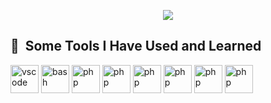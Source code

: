 <p align="center">
  <img src="https://capsule-render.vercel.app/api?text=Hey Everyone!🕹️&animation=fadeIn&type=waving&color=gradient&height=100"/>
</p>

<h2> 🚀 &nbsp;Some Tools I Have Used and Learned</h2>
<p align="left">
<img src="https://cdn.jsdelivr.net/gh/devicons/devicon/icons/vscode/vscode-original.svg" alt="vscode" width="45" height="45"/>
<img src="https://cdn.jsdelivr.net/gh/devicons/devicon/icons/c/c-original.svg" alt="bash" width="45" height="45"/>
<img src="https://cdn.jsdelivr.net/gh/devicons/devicon/icons/matlab/matlab-original.svg" alt="php" width="45" height="45"/>
<img src="https://cdn.jsdelivr.net/gh/devicons/devicon/icons/python/python-original.svg" alt="php" width="45" height="45"/>
<img src="https://cdn.jsdelivr.net/gh/devicons/devicon/icons/opencv/opencv-original.svg" alt="php" width="45" height="45"/>
<img src="https://cdn.jsdelivr.net/gh/devicons/devicon/icons/pytorch/pytorch-original.svg" alt="php" width="45" height="45"/>
<img src="https://cdn.jsdelivr.net/gh/devicons/devicon/icons/tensorflow/tensorflow-original.svg" alt="php" width="45" height="45"/>
<img src="https://cdn.jsdelivr.net/gh/devicons/devicon/icons/sklearn/sklearn-original.svg" alt="php" width="45" height="45"/>
</p>

